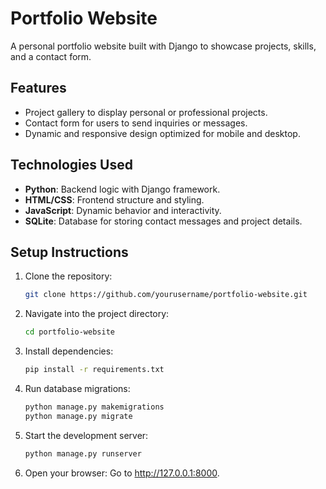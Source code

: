 # Portfolio Website

A personal portfolio website built with Django to showcase projects, skills, and a contact form.

## Features
- Project gallery to display personal or professional projects.
- Contact form for users to send inquiries or messages.
- Dynamic and responsive design optimized for mobile and desktop.

## Technologies Used
- **Python**: Backend logic with Django framework.
- **HTML/CSS**: Frontend structure and styling.
- **JavaScript**: Dynamic behavior and interactivity.
- **SQLite**: Database for storing contact messages and project details.

## Setup Instructions
1. Clone the repository:
   ```bash
   git clone https://github.com/yourusername/portfolio-website.git
   
2. Navigate into the project directory:
   ```bash
   cd portfolio-website

3. Install dependencies:
   ```bash
   pip install -r requirements.txt

4. Run database migrations:
   ```bash
   python manage.py makemigrations
   python manage.py migrate

5. Start the development server:
   ```bash
   python manage.py runserver

6. Open your browser: Go to http://127.0.0.1:8000.
